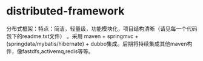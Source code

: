 # distributed-framework
分布式框架：特点：简洁，轻量级，功能模块化，项目结构清晰（请见每一个代码包下的readme.txt文件） 。采用  maven + springmvc + (springdata/mybatis/hibernate) + dubbo集成。后期将持续集成其他maven构件，像fastdfs,activemq,redis等等。
